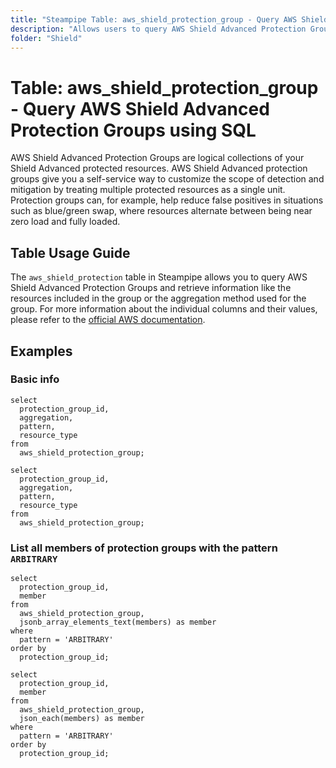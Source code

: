 ```yaml
---
title: "Steampipe Table: aws_shield_protection_group - Query AWS Shield Advanced Protection Groups using SQL"
description: "Allows users to query AWS Shield Advanced Protection Groups and retrieve detailed information about each Protection Group."
folder: "Shield"
---
```


# Table: aws_shield_protection_group - Query AWS Shield Advanced Protection Groups using SQL

AWS Shield Advanced Protection Groups are logical collections of your Shield Advanced protected resources. AWS Shield Advanced protection groups give you a self-service way to customize the scope of detection and mitigation by treating multiple protected resources as a single unit. Protection groups can, for example, help reduce false positives in situations such as blue/green swap, where resources alternate between being near zero load and fully loaded.

## Table Usage Guide

The `aws_shield_protection` table in Steampipe allows you to query AWS Shield Advanced Protection Groups and retrieve information like the resources included in the group or the aggregation method used for the group. For more information about the individual columns and their values, please refer to the [official AWS documentation](https://docs.aws.amazon.com/waf/latest/DDOSAPIReference/API_DescribeProtectionGroup.html#API_DescribeProtectionGroup_ResponseSyntax).

## Examples

### Basic info

```sql+postgres
select
  protection_group_id,
  aggregation,
  pattern,
  resource_type
from
  aws_shield_protection_group;
```

```sql+sqlite
select
  protection_group_id,
  aggregation,
  pattern,
  resource_type
from
  aws_shield_protection_group;
```

### List all members of protection groups with the pattern `ARBITRARY`

```sql+postgres
select
  protection_group_id,
  member
from
  aws_shield_protection_group,
  jsonb_array_elements_text(members) as member
where
  pattern = 'ARBITRARY'
order by
  protection_group_id;
```

```sql+sqlite
select
  protection_group_id,
  member
from
  aws_shield_protection_group,
  json_each(members) as member
where
  pattern = 'ARBITRARY'
order by
  protection_group_id;
```
